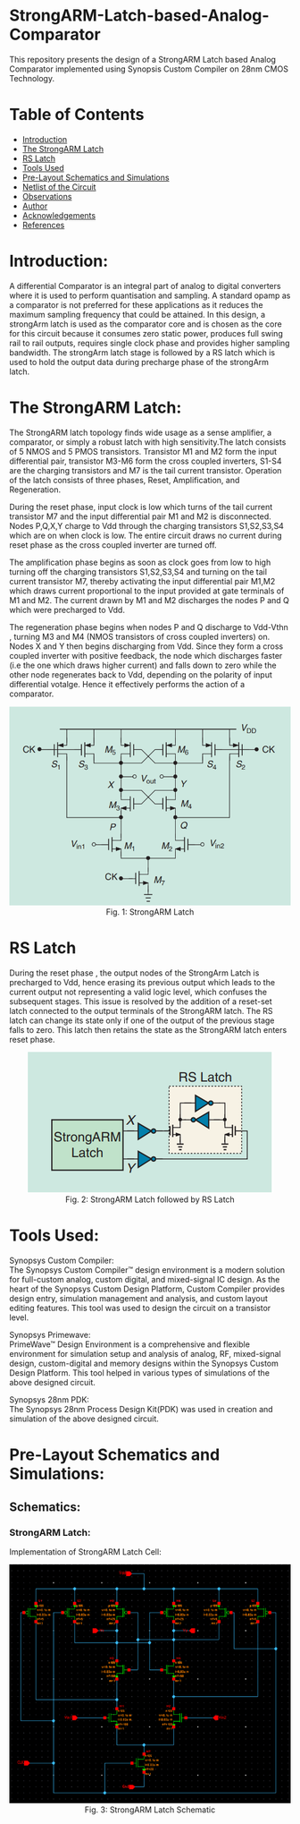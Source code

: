 # StrongARM-Latch-based-Analog-Comparator
This repository presents the design of a StrongARM Latch based Analog Comparator implemented using Synopsis Custom Compiler on 28nm CMOS Technology.
# Table of Contents
 * [Introduction](#Introduction)
 * [The StrongARM Latch](#The-StrongARM-Latch)
 * [RS Latch](#RS-Latch)
 * [Tools Used](#Tools-Used)
 * [Pre-Layout Schematics and Simulations](#Pre-Layout-Schematics-and-Simulations)
 * [Netlist of the Circuit](#Netlist-of-the-Circuit)
 * [Observations](#Observations)
 * [Author](#Author)
 * [Acknowledgements](#Acknowledgements)
 * [References](#References)

# Introduction:
A differential Comparator is an integral part of analog to
digital converters where it is used to perform quantisation and
sampling. A standard opamp as a comparator is not preferred
for these applications as it reduces the maximum sampling
frequency that could be attained. In this design, a strongArm
latch is used as the comparator core and is chosen as the core
for this circuit because it consumes zero static power, produces
full swing rail to rail outputs, requires single clock phase and
provides higher sampling bandwidth. The strongArm latch
stage is followed by a RS latch which is used to hold the
output data during precharge phase of the strongArm latch.

# The StrongARM Latch:
The StrongARM latch topology finds wide usage as a sense amplifier, a comparator, or simply a robust
latch with high sensitivity.The latch consists of 5 NMOS and 5 PMOS transistors. Transistor M1 and M2 form the input differential pair, transistor M3-M6 form the cross coupled inverters, S1-S4 are the charging transistors and M7 is the tail current transistor. Operation of the latch consists of three phases, Reset, Amplification, and Regeneration.

During the reset phase, input clock is low which turns of the tail current transistor M7 and the input differential pair M1 and M2 is disconnected. Nodes P,Q,X,Y charge to Vdd through the charging transistors S1,S2,S3,S4 which are on when clock is low. The entire circuit draws no current during reset phase as the cross coupled inverter are turned off.

The amplification phase begins as soon as clock goes from low to high turning off the charging transistors S1,S2,S3,S4 and
turning on the tail current transistor M7, thereby activating the input differential pair M1,M2 which draws current
proportional to the input provided at gate terminals of M1 and M2. The current drawn by M1 and M2 discharges the nodes P and Q which were precharged to Vdd.

The regeneration phase begins when nodes P and Q discharge to Vdd-Vthn , turning M3 and M4 (NMOS transistors of cross coupled inverters) on. Nodes X and
Y then begins discharging from Vdd. Since they form a cross
coupled inverter with positive feedback, the node which discharges faster (i.e the one which draws higher current) and falls down to zero while the other node regenerates back to Vdd, depending on the polarity of input differential votalge. Hence it effectively performs the action of a comparator.
<p align="center">
<img src="StrongARM Latch Reference Diagram.png"></br>
  Fig. 1: StrongARM Latch 
</p>

# RS Latch
During the reset phase , the output nodes of the StrongArm Latch is precharged to Vdd, hence erasing its previous output which leads to the current output not representing a valid logic level, which confuses the subsequent stages. This issue is resolved by the addition of a reset-set latch connected to the output terminals of the StrongARM latch. The RS latch can change its state only if one of the output of the previous stage falls to zero. This latch then retains the state as the StrongARM latch enters reset phase. 
<p align="center">
<img src="StrongARM Latch followed by RS Latch.png"></br>
  Fig. 2: StrongARM Latch followed by RS Latch 
</p>

# Tools Used:

Synopsys Custom Compiler:</b></br>
The Synopsys Custom Compiler™ design environment is a modern solution for full-custom analog, custom digital, and mixed-signal IC design. As the heart of the Synopsys Custom Design Platform, Custom Compiler provides design entry, simulation management and analysis, and custom layout editing features. This tool was used to design the circuit on a transistor level.

Synopsys Primewave:</b></br>
PrimeWave™ Design Environment is a comprehensive and flexible environment for simulation setup and analysis of analog, RF, mixed-signal design, custom-digital and memory designs within the Synopsys Custom Design Platform. This tool helped in various types of simulations of the above designed circuit.

Synopsys 28nm PDK:</b></br>
The Synopsys 28nm Process Design Kit(PDK) was used in creation and simulation of the above designed circuit.

# Pre-Layout Schematics and Simulations:

## Schematics:
### StrongARM Latch:
Implementation of StrongARM Latch Cell:
<p align="center">
<img src="StrongARM Latch Schematic.png"></br>
  Fig. 3: StrongARM Latch Schematic 
</p>

